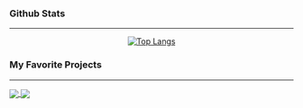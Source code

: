 ### Github Stats
---
<div align="center">
  
[![Top Langs](https://github-readme-stats.vercel.app/api/top-langs/?username=jgafarias&theme=transparent)](https://github.com/jgafarias/github-readme-stats)

</div>

### My Favorite Projects
---
<a href="https://github.com/jgafarias/QRCode-Generator">
  <img align="center" src="https://github-readme-stats.vercel.app/api/pin/?username=jgafarias&theme=transparent&repo=qrcode-generator" />
</a>
<a href="https://github.com/jgafarias/Calculadora-Flet">
  <img align="center" src="https://github-readme-stats.vercel.app/api/pin/?username=jgafarias&theme=transparent&repo=calculadora-flet" />
</a>
